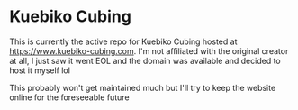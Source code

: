 # Kuebiko Cubing

This is currently the active repo for Kuebiko Cubing hosted at https://www.kuebiko-cubing.com. I'm not affiliated with the original creator at all, I just saw it went EOL and the domain was available and decided to host it myself lol

This probably won't get maintained much but I'll try to keep the website online for the foreseeable future